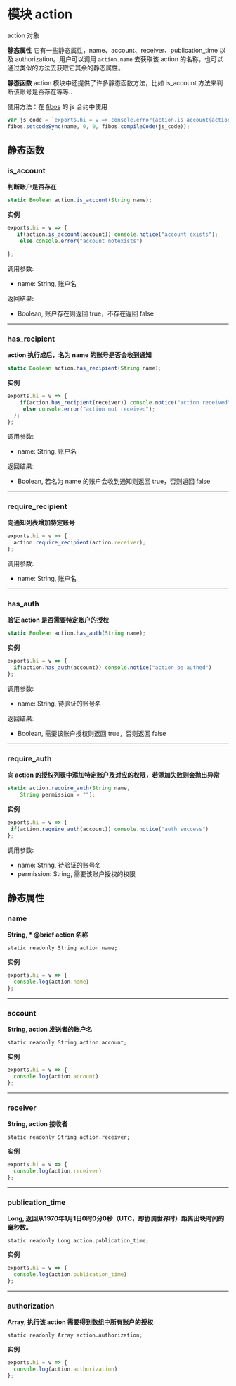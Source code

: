 # 模块 action
action 对象

**静态属性** 它有一些静态属性，name、account、receiver、publication_time 以及 authorization。用户可以调用 `action.name` 去获取该 action 的名称，也可以通过类似的方法去获取它其余的静态属性。

**静态函数** action 模块中还提供了许多静态函数方法，比如 is_account 方法来判断该账号是否存在等等..

 使用方法：在 [fibos](./fibos.md) 的 js 合约中使用

```JavaScript
var js_code = `exports.hi = v => console.error(action.is_account(action.account), action.is_account("notexists"));`;
fibos.setcodeSync(name, 0, 0, fibos.compileCode(js_code));
```

## 静态函数

### is_account
**判断账户是否存在**

```JavaScript
static Boolean action.is_account(String name);
```

**实例**

```JavaScript
exports.hi = v => {
   if(action.is_account(account)) console.notice("account exists");
    else console.error("account notexists")
  
};
```

调用参数:
* name: String, 账户名

返回结果:
* Boolean, 账户存在则返回 true，不存在返回 false

--------------------------
### has_recipient
**action 执行成后，名为 name 的账号是否会收到通知**

```JavaScript
static Boolean action.has_recipient(String name);
```

**实例**

```JavaScript
exports.hi = v => {  
    if(action.has_recipient(receiver)) console.notice("action received")
     else console.error("action not received");
  );
};
```

调用参数:
* name: String, 账户名

返回结果:
* Boolean, 若名为 name 的账户会收到通知则返回 true，否则返回 false

--------------------------
### require_recipient
**向通知列表增加特定账号**

```JavaScript
exports.hi = v => {
  action.require_recipient(action.receiver);
};
```

调用参数:
* name: String, 账户名

--------------------------
### has_auth
**验证 action 是否需要特定账户的授权**

```JavaScript
static Boolean action.has_auth(String name);
```

**实例**

```JavaScript
exports.hi = v => {
  if(action.has_auth(account)) console.notice("action be authed") 
};
```

调用参数:
* name: String, 待验证的账号名

返回结果:
* Boolean, 需要该账户授权则返回 true，否则返回 false

--------------------------
### require_auth
**向 action 的授权列表中添加特定账户及对应的权限，若添加失败则会抛出异常**

```JavaScript
static action.require_auth(String name,
    String permission = "");
```

**实例**

```JavaScript
exports.hi = v => {
 if(action.require_auth(account)) console.notice("auth success")
};
```

调用参数:
* name: String, 待验证的账号名
* permission: String, 需要该账户授权的权限

## 静态属性

### name
**String, * @brief action 名称**

```
static readonly String action.name;
```

**实例**

```JavaScript
exports.hi = v => {
  console.log(action.name)
};
```

--------------------------
### account
**String, action 发送者的账户名**

```
static readonly String action.account;
```

**实例**

```JavaScript
exports.hi = v => {
  console.log(action.account)
};
```

--------------------------
### receiver
**String, action 接收者**

```
static readonly String action.receiver;
```

**实例**

```JavaScript
exports.hi = v => {
  console.log(action.receiver)
};
```

--------------------------
### publication_time
**Long, 返回从1970年1月1日0时0分0秒（UTC，即协调世界时）距离出块时间的毫秒数。**

```
static readonly Long action.publication_time;
```

**实例**

```JavaScript
exports.hi = v => {
  console.log(action.publication_time)
};
```

--------------------------
### authorization
**Array, 执行该 action 需要得到数组中所有账户的授权**

```
static readonly Array action.authorization;
```

**实例**

```JavaScript
exports.hi = v => {
  console.log(action.authorization)
};
```

